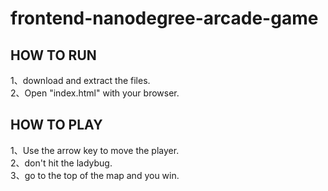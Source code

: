 frontend-nanodegree-arcade-game
==

HOW TO RUN
--
1、download and extract the files. <br>
2、Open "index.html" with your browser.

HOW TO PLAY
--
1、Use the arrow key to move the player. <br>
2、don't hit the ladybug. <br>
3、go to the top of the map and you win.
